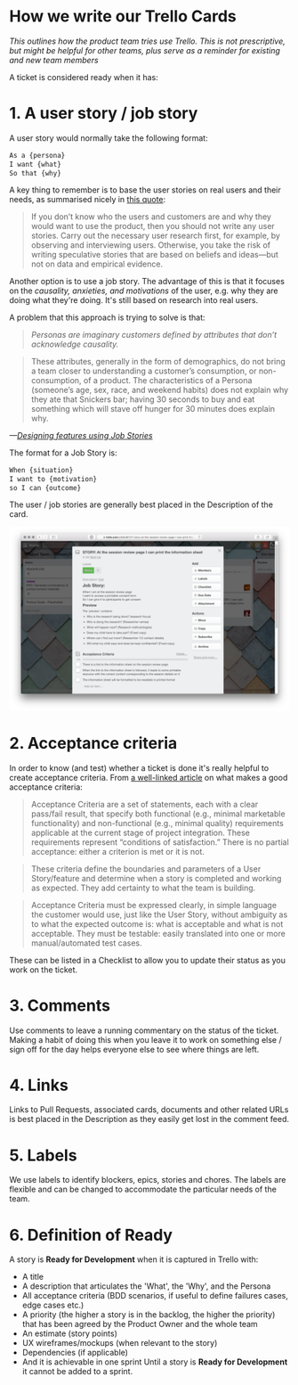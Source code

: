 # How we write our Trello Cards

_This outlines how the product team tries use Trello. This is not prescriptive, but might be helpful for other teams, plus serve as a reminder for existing and new team members_

A ticket is considered ready when it has:

# 1. A user story / job story 

A user story would normally take the following format:

```
As a {persona}
I want {what}
So that {why}
```

A key thing to remember is to base the user stories on real users and their needs, as summarised nicely in [this quote](http://www.romanpichler.com/blog/10-tips-writing-good-user-stories/):

> If you don’t know who the users and customers are and why they would want to use the product, then you should not write any user stories. Carry out the necessary user research first, for example, by observing and interviewing users. Otherwise, you take the risk of writing speculative stories that are based on beliefs and ideas—but not on data and empirical evidence.

Another option is to use a job story. The advantage of this is that it focuses on the _causality, anxieties, and motivations_ of the user, e.g. why they are doing what they're doing. It's still based on research into real users.

A problem that this approach is trying to solve is that:

> _Personas are imaginary customers defined by attributes that don’t acknowledge causality._

> These attributes, generally in the form of demographics, do not bring a team closer to understanding a customer’s consumption, or non-consumption, of a product. The characteristics of a Persona (someone’s age, sex, race, and weekend habits) does not explain why they ate that Snickers bar; having 30 seconds to buy and eat something which will stave off hunger for 30 minutes does explain why.

_—[Designing features using Job Stories](https://blog.intercom.com/using-job-stories-design-features-ui-ux/)_

The format for a Job Story is:

```
When {situation} 
I want to {motivation}
so I can {outcome}
```

The user / job stories are generally best placed in the Description of the card.

![](img/trello-card.png "An examplary Trello card")

# 2. Acceptance criteria

In order to know (and test) whether a ticket is done it's really helpful to create acceptance criteria. From [a well-linked article](http://www.seguetech.com/what-characteristics-make-good-agile-acceptance-criteria/) on what makes a good acceptance criteria:

> Acceptance Criteria are a set of statements, each with a clear pass/fail result, that specify both functional (e.g., minimal marketable functionality) and non-functional (e.g., minimal quality) requirements applicable at the current stage of project integration. These requirements represent “conditions of satisfaction.” There is no partial acceptance: either a criterion is met or it is not.

> These criteria define the boundaries and parameters of a User Story/feature and determine when a story is completed and working as expected. They add certainty to what the team is building.

> Acceptance Criteria must be expressed clearly, in simple language the customer would use, just like the User Story, without ambiguity as to what the expected outcome is: what is acceptable and what is not acceptable. They must be testable: easily translated into one or more manual/automated test cases.

These can be listed in a Checklist to allow you to update their status as you work on the ticket.

# 3. Comments

Use comments to leave a running commentary on the status of the ticket. Making a habit of doing this when you leave it to work on something else / sign off for the day helps everyone else to see where things are left.

# 4. Links 

Links to Pull Requests, associated cards, documents and other related URLs is best placed in the Description as they easily get lost in the comment feed.

# 5. Labels

We use labels to identify blockers, epics, stories and chores. The labels are flexible and can be changed to accommodate the particular needs of the team.

# 6. Definition of Ready

A story is **Ready for Development** when it is captured in Trello with:
- A title
- A description that articulates the 'What', the 'Why', and the Persona
- All acceptance criteria (BDD scenarios, if useful to define failures cases, edge cases etc.)
- A priority (the higher a story is in the backlog, the higher the priority) that has been agreed by the Product Owner and the whole team
- An estimate (story points)
- UX wireframes/mockups (when relevant to the story)
- Dependencies (if applicable)
- And it is achievable in one sprint
Until a story is **Ready for Development** it cannot be added to a sprint.
